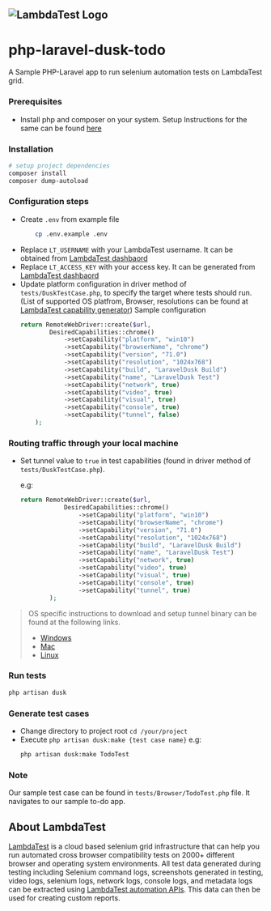 ![LambdaTest Logo](https://www.lambdatest.com/static/images/logo.svg)
---

# php-laravel-dusk-todo
A Sample PHP-Laravel app to run selenium automation tests on LambdaTest grid. 

### Prerequisites
- Install php and composer on your system. Setup Instructions for the same can be found  [here](https://www.lambdatest.com/support/docs/display/TD/Quick+Guide+To+Run+PHP+Tests+on+LambdaTest+Selenium+Grid) 

### Installation
```bash
# setup project dependencies
composer install
composer dump-autoload
```

### Configuration steps
- Create `.env` from example file
    ```bash
        cp .env.example .env
    ```
- Replace `LT_USERNAME` with your LambdaTest username. It can be obtained from [LambdaTest dashbaord](https://automation.lambdatest.com/)
- Replace `LT_ACCESS_KEY` with your access key. It can be generated from [LambdaTest dashbaord](https://automation.lambdatest.com/) 
- Update platform configuration in driver method of `tests/DuskTestCase.php`, to specify the target where tests should run. (List of supported OS platfrom, Browser, resolutions can be found at [LambdaTest capability generator](https://www.lambdatest.com/capabilities-generator/)) 
 Sample configuration
    ```php
    return RemoteWebDriver::create($url, 
            DesiredCapabilities::chrome()
                ->setCapability("platform", "win10")
                ->setCapability("browserName", "chrome")
                ->setCapability("version", "71.0")
                ->setCapability("resolution", "1024x768")
                ->setCapability("build", "LaravelDusk Build")
                ->setCapability("name", "LaravelDusk Test")
                ->setCapability("network", true)
                ->setCapability("video", true)
                ->setCapability("visual", true)
                ->setCapability("console", true)
                ->setCapability("tunnel", false)
        );
    ```



###  Routing traffic through your local machine
- Set tunnel value to `true` in test capabilities (found in driver method of `tests/DuskTestCase.php`). 

    e.g:
    ```php
    return RemoteWebDriver::create($url, 
                DesiredCapabilities::chrome()
                    ->setCapability("platform", "win10")
                    ->setCapability("browserName", "chrome")
                    ->setCapability("version", "71.0")
                    ->setCapability("resolution", "1024x768")
                    ->setCapability("build", "LaravelDusk Build")
                    ->setCapability("name", "LaravelDusk Test")
                    ->setCapability("network", true)
                    ->setCapability("video", true)
                    ->setCapability("visual", true)
                    ->setCapability("console", true)
                    ->setCapability("tunnel", true)
            );
    ```
> OS specific instructions to download and setup tunnel binary can be found at the following links.
>    - [Windows](https://www.lambdatest.com/support/docs/display/TD/Local+Testing+For+Windows)
>    - [Mac](https://www.lambdatest.com/support/docs/display/TD/Local+Testing+For+MacOS)
>    - [Linux](https://www.lambdatest.com/support/docs/display/TD/Local+Testing+For+Linux) 

### Run tests
```bash
php artisan dusk
```

### Generate test cases
- Change directory to project root `cd /your/project`
- Execute `php artisan dusk:make {test case name}` 
    e.g:
    ```bash
    php artisan dusk:make TodoTest
    ```
### Note
Our sample test case can be found in `tests/Browser/TodoTest.php` file. It navigates to our sample to-do app.

## About LambdaTest
[LambdaTest](https://www.lambdatest.com/) is a cloud based selenium grid infrastructure that can help you run automated cross browser compatibility tests on 2000+ different browser and operating system environments. All test data generated during testing including Selenium command logs, screenshots generated in testing, video logs, selenium logs, network logs, console logs, and metadata logs can be extracted using [LambdaTest automation APIs](https://www.lambdatest.com/support/docs/api-doc/). This data can then be used for creating custom reports.
